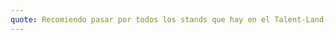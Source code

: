 ```yaml
---
quote: Recomiendo pasar por todos los stands que hay en el Talent-Land, y participar en todas las dinamicas de tu interes. Nunca sabes que personas vas a conocer.
---
```

